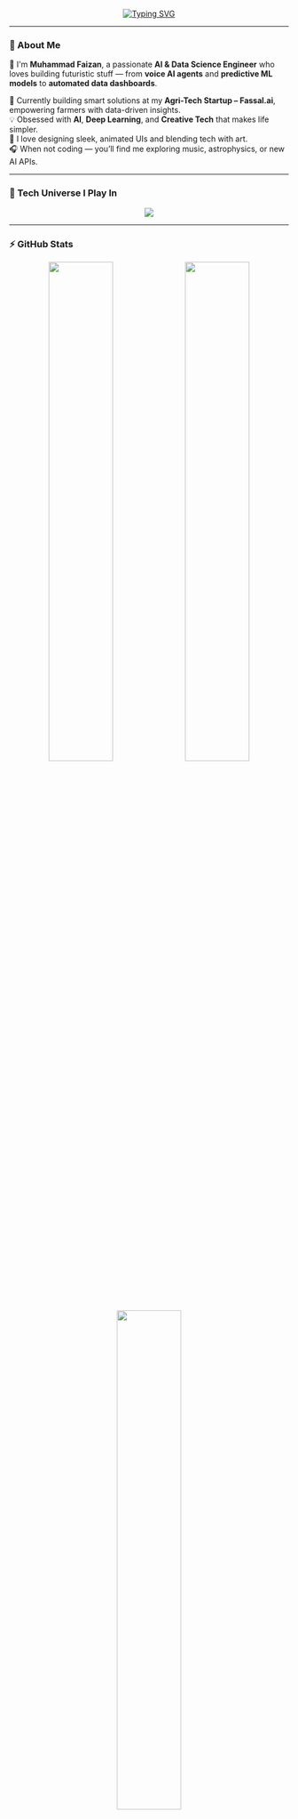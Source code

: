 <!-- 💫 Typing Intro -->
<p align="center">
  <a href="https://git.io/typing-svg">
    <img src="https://readme-typing-svg.demolab.com?font=Fira+Code&weight=600&size=26&duration=3000&pause=1000&color=00F7FF&center=true&vCenter=true&width=600&lines=Hey+there%2C+I'm+Muhammad+Faizan+👋;Data+Scientist+%7C+AI+Engineer+%7C+ML+Wizard;Turning+Data+Into+Intelligence+%E2%9C%A8;Exploring+AI%2C+Automation+%26+Innovation+🚀" alt="Typing SVG" />
  </a>
</p>

---

### 🌌 About Me  

💫 I'm **Muhammad Faizan**, a passionate **AI & Data Science Engineer** who loves building futuristic stuff — from **voice AI agents** and **predictive ML models** to **automated data dashboards**.  

🔭 Currently building smart solutions at my **Agri-Tech Startup – Fassal.ai**, empowering farmers with data-driven insights.  
💡 Obsessed with **AI**, **Deep Learning**, and **Creative Tech** that makes life simpler.  
🎨 I love designing sleek, animated UIs and blending tech with art.  
🎧 When not coding — you’ll find me exploring music, astrophysics, or new AI APIs.  

---

### 🧠 Tech Universe I Play In  

<p align="center">
  <img src="https://skillicons.dev/icons?i=python,tensorflow,pytorch,sklearn,opencv,html,css,js,react,fastapi,flask,aws,git,linux,figma,ps,vscode&perline=9" />
</p>

---

### ⚡ GitHub Stats  

<p align="center">
  <img width="48%" src="https://github-readme-stats.vercel.app/api?username=faizan-yousaf&show_icons=true&theme=tokyonight&hide_border=true&bg_color=0D1117&title_color=00F7FF&icon_color=00F7FF" />
  <img width="48%" src="https://streak-stats.demolab.com?user=faizan-yousaf&theme=tokyonight&hide_border=true&ring=00F7FF&fire=00F7FF&currStreakLabel=00F7FF" />
</p>

<p align="center">
  <img width="48%" src="https://github-readme-stats.vercel.app/api/top-langs/?username=faizan-yousaf&layout=compact&theme=tokyonight&hide_border=true&bg_color=0D1117&title_color=00F7FF" />
</p>

---

### 🏆 Achievements  

<p align="center">
  <img src="https://github-profile-trophy.vercel.app/?username=faizan-yousaf&theme=tokyonight&no-frame=true&margin-w=10&row=1&column=6" />
</p>

---

### 🧩 3D Contribution Grid  

<p align="center">
  <img src="https://raw.githubusercontent.com/saadeghi/saadeghi/output/github-contribution-grid-snake.svg" alt="snake animation" />
</p>

---

### 💬 Connect With Me  

<p align="center">
  <a href="https://github.com/faizan-yousaf"><img src="https://img.shields.io/badge/GitHub-%2312100E.svg?style=for-the-badge&logo=github&logoColor=white" /></a>
  <a href="https://twitter.com/faizany26996790"><img src="https://img.shields.io/badge/Twitter-1DA1F2.svg?style=for-the-badge&logo=twitter&logoColor=white" /></a>
  <a href="https://www.linkedin.com/in/faizan-yousaf"><img src="https://img.shields.io/badge/LinkedIn-0077B5.svg?style=for-the-badge&logo=linkedin&logoColor=white" /></a>
  <a href="https://topmate.io/faizan_yousaf"><img src="https://img.shields.io/badge/Topmate-2C2C2C.svg?style=for-the-badge&logo=topmate&logoColor=white" /></a>
</p>

---

### 🚀 Fun Fact  
> "AI won’t replace you — but a person using AI will." 😎  

---
